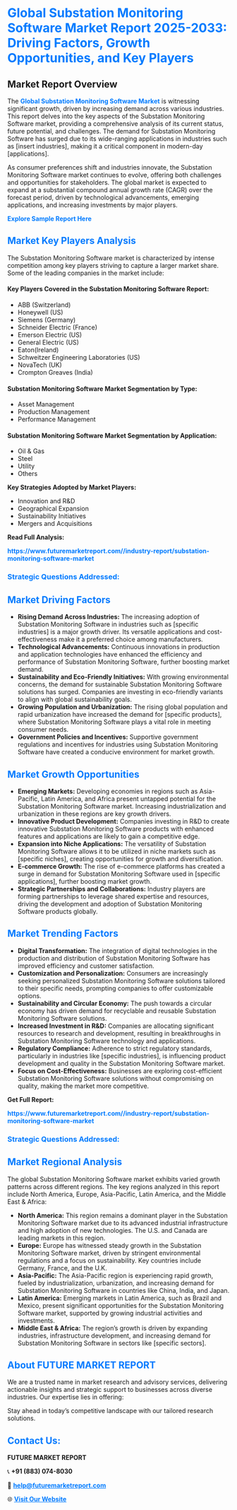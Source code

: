 <h1 style="color: #007BFF;">Global Substation Monitoring Software Market Report 2025-2033: Driving Factors, Growth Opportunities, and Key Players</h1>

<section id="overview">
<h2>Market Report Overview</h2>
<p>The <a href="https://www.futuremarketreport.com//industry-report/substation-monitoring-software-market" style="color: #007BFF; text-decoration: none;"><strong>Global Substation Monitoring Software Market</strong></a> is witnessing significant growth, driven by increasing demand across various industries. This report delves into the key aspects of the Substation Monitoring Software market, providing a comprehensive analysis of its current status, future potential, and challenges. The demand for Substation Monitoring Software has surged due to its wide-ranging applications in industries such as [insert industries], making it a critical component in modern-day [applications].</p>
<p>As consumer preferences shift and industries innovate, the Substation Monitoring Software market continues to evolve, offering both challenges and opportunities for stakeholders. The global market is expected to expand at a substantial compound annual growth rate (CAGR) over the forecast period, driven by technological advancements, emerging applications, and increasing investments by major players.</p>
</section>

<section id="overview">
<p><a href="https://www.futuremarketreport.com//request-sample/reportId=53529" style="color: #007BFF; text-decoration: none;"><strong>Explore Sample Report Here</strong></a></p>
</section>

<section id="key-players">
<h2 style="color: #007BFF;">Market Key Players Analysis</h2>
<p>The Substation Monitoring Software market is characterized by intense competition among key players striving to capture a larger market share. Some of the leading companies in the market include:</p>
<h4>Key Players Covered in the Substation Monitoring Software Report:</h4>
<ul><li>ABB (Switzerland)</li><li>Honeywell (US)</li><li>Siemens (Germany)</li><li>Schneider Electric (France)</li><li>Emerson Electric (US)</li><li>General Electric (US)</li><li>Eaton(Ireland)</li><li>Schweitzer Engineering Laboratories (US)</li><li>NovaTech (UK)</li><li>Crompton Greaves (India)</li></ul>
<h4>Substation Monitoring Software Market Segmentation by Type:</h4>
<ul><li>Asset Management</li><li>Production Management</li><li>Performance Management</li></ul>

<h4>Substation Monitoring Software Market Segmentation by Application:</h4>
<ul><li>Oil &amp; Gas</li><li>Steel</li><li>Utility</li><li>Others</li></ul>
<p><strong>Key Strategies Adopted by Market Players:</strong></p>
<ul>
<li>Innovation and R&D</li>
<li>Geographical Expansion</li>
<li>Sustainability Initiatives</li>
<li>Mergers and Acquisitions</li>
</ul>
</section>

<section>
<p><strong>Read Full Analysis: </strong></p><a href="https://www.futuremarketreport.com//industry-report/substation-monitoring-software-market" style="color: #007BFF; text-decoration: none;"><strong>https://www.futuremarketreport.com//industry-report/substation-monitoring-software-market</strong></a>
<h3 style="color: #007BFF;">Strategic Questions Addressed:</h3>
</section>

<section id="driving-factors">
<h2 style="color: #007BFF;">Market Driving Factors</h2>
<ul>
<li><strong>Rising Demand Across Industries:</strong> The increasing adoption of Substation Monitoring Software in industries such as [specific industries] is a major growth driver. Its versatile applications and cost-effectiveness make it a preferred choice among manufacturers.</li>
<li><strong>Technological Advancements:</strong> Continuous innovations in production and application technologies have enhanced the efficiency and performance of Substation Monitoring Software, further boosting market demand.</li>
<li><strong>Sustainability and Eco-Friendly Initiatives:</strong> With growing environmental concerns, the demand for sustainable Substation Monitoring Software solutions has surged. Companies are investing in eco-friendly variants to align with global sustainability goals.</li>
<li><strong>Growing Population and Urbanization:</strong> The rising global population and rapid urbanization have increased the demand for [specific products], where Substation Monitoring Software plays a vital role in meeting consumer needs.</li>
<li><strong>Government Policies and Incentives:</strong> Supportive government regulations and incentives for industries using Substation Monitoring Software have created a conducive environment for market growth.</li>
</ul>
</section>

<section id="growth-opportunities">
<h2 style="color: #007BFF;">Market Growth Opportunities</h2>
<ul>
<li><strong>Emerging Markets:</strong> Developing economies in regions such as Asia-Pacific, Latin America, and Africa present untapped potential for the Substation Monitoring Software market. Increasing industrialization and urbanization in these regions are key growth drivers.</li>
<li><strong>Innovative Product Development:</strong> Companies investing in R&D to create innovative Substation Monitoring Software products with enhanced features and applications are likely to gain a competitive edge.</li>
<li><strong>Expansion into Niche Applications:</strong> The versatility of Substation Monitoring Software allows it to be utilized in niche markets such as [specific niches], creating opportunities for growth and diversification.</li>
<li><strong>E-commerce Growth:</strong> The rise of e-commerce platforms has created a surge in demand for Substation Monitoring Software used in [specific applications], further boosting market growth.</li>
<li><strong>Strategic Partnerships and Collaborations:</strong> Industry players are forming partnerships to leverage shared expertise and resources, driving the development and adoption of Substation Monitoring Software products globally.</li>
</ul>
</section>

<section id="trending-factors">
<h2 style="color: #007BFF;">Market Trending Factors</h2>
<ul>
<li><strong>Digital Transformation:</strong> The integration of digital technologies in the production and distribution of Substation Monitoring Software has improved efficiency and customer satisfaction.</li>
<li><strong>Customization and Personalization:</strong> Consumers are increasingly seeking personalized Substation Monitoring Software solutions tailored to their specific needs, prompting companies to offer customizable options.</li>
<li><strong>Sustainability and Circular Economy:</strong> The push towards a circular economy has driven demand for recyclable and reusable Substation Monitoring Software solutions.</li>
<li><strong>Increased Investment in R&D:</strong> Companies are allocating significant resources to research and development, resulting in breakthroughs in Substation Monitoring Software technology and applications.</li>
<li><strong>Regulatory Compliance:</strong> Adherence to strict regulatory standards, particularly in industries like [specific industries], is influencing product development and quality in the Substation Monitoring Software market.</li>
<li><strong>Focus on Cost-Effectiveness:</strong> Businesses are exploring cost-efficient Substation Monitoring Software solutions without compromising on quality, making the market more competitive.</li>
</ul>
</section>

<section>
<p><strong>Get Full Report: </strong></p><a href="https://www.futuremarketreport.com//industry-report/substation-monitoring-software-market" style="color: #007BFF; text-decoration: none;"><strong>https://www.futuremarketreport.com//industry-report/substation-monitoring-software-market</strong></a>
<h3 style="color: #007BFF;">Strategic Questions Addressed:</h3>
</section>


<section id="regional-analysis">
<h2 style="color: #007BFF;">Market Regional Analysis</h2>
<p>The global Substation Monitoring Software market exhibits varied growth patterns across different regions. The key regions analyzed in this report include North America, Europe, Asia-Pacific, Latin America, and the Middle East & Africa:</p>
<ul>
<li><strong>North America:</strong> This region remains a dominant player in the Substation Monitoring Software market due to its advanced industrial infrastructure and high adoption of new technologies. The U.S. and Canada are leading markets in this region.</li>
<li><strong>Europe:</strong> Europe has witnessed steady growth in the Substation Monitoring Software market, driven by stringent environmental regulations and a focus on sustainability. Key countries include Germany, France, and the U.K.</li>
<li><strong>Asia-Pacific:</strong> The Asia-Pacific region is experiencing rapid growth, fueled by industrialization, urbanization, and increasing demand for Substation Monitoring Software in countries like China, India, and Japan.</li>
<li><strong>Latin America:</strong> Emerging markets in Latin America, such as Brazil and Mexico, present significant opportunities for the Substation Monitoring Software market, supported by growing industrial activities and investments.</li>
<li><strong>Middle East & Africa:</strong> The region’s growth is driven by expanding industries, infrastructure development, and increasing demand for Substation Monitoring Software in sectors like [specific sectors].</li>
</ul>
</section>

<footer>
<h2 style="color: #007BFF;">About FUTURE MARKET REPORT</h2>
<p>We are a trusted name in market research and advisory services, delivering actionable insights and strategic support to businesses across diverse industries. Our expertise lies in offering:</p>

<p>Stay ahead in today’s competitive landscape with our tailored research solutions.</p>

<h2 style="color: #007BFF;">Contact Us:</h2>
<p><strong>FUTURE MARKET REPORT</strong></p>
<p>📞 <strong>+91 (883) 074-8030</strong></p>
<p>📧 <strong><a href="mailto:help@futuremarketreport.com" style="color: #007BFF;">help@futuremarketreport.com</a></strong></p>
<p>🌐 <strong><a href="https://www.futuremarketreport.com/" style="color: #007BFF;">Visit Our Website</a></strong></p>
</footer>